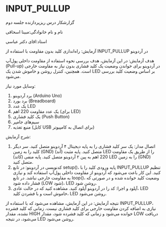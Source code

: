 # INPUT_PULLUP

گزارشکار درس ریزپردازنده جلسه دوم


نام و نام خانوادگی:مبینا اسحاقی

استاد:اقای دکتر عباسی

آزمایش: راه‌اندازی کلید بدون مقاومت با استفاده از INPUT_PULLUP در آردوینو


هدف آزمایش:
در این آزمایش، هدف بررسی نحوه استفاده از مقاومت داخلی پول‌آپ (Pull-up) در آردوینو برای خواندن وضعیت یک کلید فشاری بدون نیاز به مقاومت خارجی است. همچنین، کنترل روشن و خاموش شدن یک LED بر اساس وضعیت کلید بررسی می‌شود.

وسایل مورد نیاز:
1. برد آردوینو (Arduino Uno)
2. برد بورد (Breadboard)
3. یک عدد LED
4. یک عدد مقاومت 220 اهم (برای LED)
5. یک کلید فشاری (Push Button)
6. سیم‌های جامپر
7. منبع تغذیه (کابل USB برای اتصال به کامپیوتر)


شرح آزمایش:
1. اتصال مدار:
یک سر کلید فشاری را به پایه دیجیتال ۴ آردوینو متصل کنید.
سر دیگر کلید را به زمین (GND) متصل کنید.
پایه مثبت (آند) LED را از طریق یک مقاومت 220 اهم به پین ۲ آردوینو متصل کنید.
پایه منفی (کاتد) LED را به زمین (GND) متصل کنید.
2. کدنویسی در آردوینو:
در تابع setup()، پایه ورودی کلید را با INPUT_PULLUP تنظیم کنید.
این کار باعث می‌شود که آردوینو از مقاومت داخلی پول‌آپ استفاده کند و نیازی به مقاومت خارجی نباشد.
در تابع loop()، وضعیت کلید خوانده شده و در صورتی که فشار داده شود (LOW شود)، LED روشن شود.
3. آپلود و اجرا:
کد را در آردوینو آپلود کنید.
مشاهده کنید که در حالت عادی، LED خاموش است و با فشردن کلید، LED روشن می‌شود.

نتیجه آزمایش:
در این آزمایش، مشاهده می‌شود که با استفاده از INPUT_PULLUP، نیازی به اضافه کردن مقاومت خارجی برای کلید فشاری نیست. زمانی که کلید فشرده نشده، مقدار HIGH خوانده می‌شود و زمانی که کلید فشرده شود، مقدار LOW دریافت می‌شود، در نتیجه LED روشن می‌شود.

